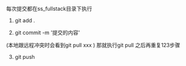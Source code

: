 每次提交都在ss_fullstack目录下执行

1. git add .  

2. git commit -m '提交的内容'

(本地跟远程冲突时会看到git pull xxx ) 那就执行git pull 之后再重复123步骤

3. git push   
